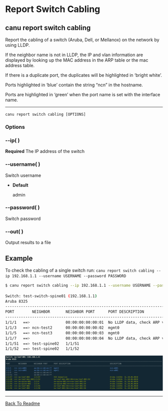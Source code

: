 # Report Switch Cabling

## canu report switch cabling

Report the cabling of a switch (Aruba, Dell, or Mellanox) on the network by using LLDP.

If the neighbor name is not in LLDP, the IP and vlan information are displayed
by looking up the MAC address in the ARP table or the mac address table.

If there is a duplicate port, the duplicates will be highlighted in ‘bright white’.

Ports highlighted in ‘blue’ contain the string “ncn” in the hostname.

Ports are highlighted in ‘green’ when the port name is set with the interface name.


---

```shell
canu report switch cabling [OPTIONS]
```

### Options


### --ip( <ip>)
**Required** The IP address of the switch


### --username( <username>)
Switch username


* **Default**

    admin



### --password( <password>)
Switch password


### --out( <out>)
Output results to a file

## Example

To check the cabling of a single switch run: `canu report switch cabling --ip 192.168.1.1 --username USERNAME --password PASSWORD`

```bash
$ canu report switch cabling --ip 192.168.1.1 --username USERNAME --password PASSWORD

Switch: test-switch-spine01 (192.168.1.1)
Aruba 8325
------------------------------------------------------------------------------------------------------------------------------------------
PORT        NEIGHBOR       NEIGHBOR PORT      PORT DESCRIPTION                                      DESCRIPTION
------------------------------------------------------------------------------------------------------------------------------------------
1/1/1   ==>                00:00:00:00:00:01  No LLDP data, check ARP vlan info.                    192.168.1.20:vlan1, 192.168.2.12:vlan2
1/1/3   ==> ncn-test2      00:00:00:00:00:02  mgmt0                                                 Linux ncn-test2
1/1/5   ==> ncn-test3      00:00:00:00:00:03  mgmt0                                                 Linux ncn-test3
1/1/7   ==>                00:00:00:00:00:04  No LLDP data, check ARP vlan info.                    192.168.1.10:vlan1, 192.168.2.9:vlan2
1/1/51  ==> test-spine02   1/1/51                                                                   Aruba JL635A  GL.10.06.0010
1/1/52  ==> test-spine02   1/1/52                                                                   Aruba JL635A  GL.10.06.0010
```



![image](images/canu_report_switch_cabling.png)



---

<a href="/readme.md">Back To Readme</a><br>
